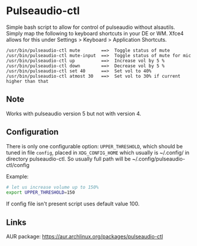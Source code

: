 # Pulseaudio-ctl
Simple bash script to allow for control of pulseaudio without alsautils. Simply map the following to keyboard shortcuts in your DE or WM. Xfce4 allows for this under Settings > Keyboard > Application Shortcuts.

	/usr/bin/pulseaudio-ctl mute        ==>  Toggle status of mute
	/usr/bin/pulseaudio-ctl mute-input  ==>  Toggle status of mute for mic
	/usr/bin/pulseaudio-ctl up          ==>  Increase vol by 5 %
	/usr/bin/pulseaudio-ctl down        ==>  Decrease vol by 5 %
	/usr/bin/pulseaudio-ctl set 40      ==>  Set vol to 40%
	/usr/bin/pulseaudio-ctl atmost 30   ==>  Set vol to 30% if current higher than that

## Note
Works with pulseaudio version 5 but not with version 4.

## Configuration
There is only one configurable option: `UPPER_THRESHOLD`, which should be tuned in file `config`, placed in `XDG_CONFIG_HOME` which usually is ~/.config/ in directory pulseaudio-ctl. So usually full path will be ~/.config/pulseaudio-ctl/config

Example:
```bash
# let us increase volume up to 150%
export UPPER_THRESHOLD=150
```

If config file isn't present script uses default value 100.

## Links
AUR package: https://aur.archlinux.org/packages/pulseaudio-ctl
